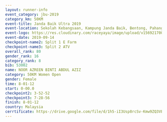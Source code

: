 ```yaml
---
layout: runner-info 
event_category: jbu-2019 
category_km: 50KM 
event-title: Janda Baik Ultra 2019  
event-location: Sekolah Kebangsaan, Kampung Janda Baik, Bentong, Pahang, Malaysia 
event-logo: https://res.cloudinary.com/raceyaya/image/upload/v1569217009/logo/janda-baik_vch1pc.jpg 
event-date: 2019-09-14 
checkpoint-name2: Split 1 E Farm 
checkpoint-name3: Split 2 ATV 
overall_rank: 80
gender_rank: 16
category_rank: 8
bib: 53002
name: NOOR AZREEN BINTI ABDUL AZIZ
category: 50KM Women Open
gender: Female
time: 8-01-12
start: 0-00.0
checkpoint2: 3-52-52
checkpoint3: 7-28-56
finish: 8-01-12
country: Malaysia
cerrtificate: https-//drive.google.com/file/d/1h5-iI3Usp8rcSv-Kmw9ZQ3VEI-Fdy-IW/view?usp=sharing
---
```

